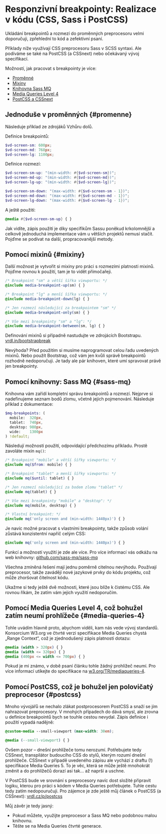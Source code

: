 # Responzivní breakpointy: Realizace v kódu (CSS, Sass i PostCSS)

Ukládání breakpointů a rozmezí do proměnných preprocesoru velmi doporučuji, zpřehlední to kód a zefektivní psaní.

Příklady níže využívají CSS preprocesoru Sass v SCSS syntaxi. Ale podíváme se také na PostCSS (a CSSnext) nebo očekávaný vývoj specifikací.

<div class="web-only" markdown="1">

Možností, jak pracovat s breakpointy je více:

- [Proměnné](#promenne)
- [Mixiny](#mixiny)
- [Knihovna Sass MQ](#sass-mq)
- [Media Queries Level 4](#media-queries-4)
- [PostCSS a CSSnext]({#postcss)

</div>

## Jednoduše v proměnných {#promenne}

Následuje příklad ze zdrojáků Vzhůru dolů.

Definice breakpointů:

```scss
$vd-screen-sm: 600px;
$vd-screen-md: 768px;
$vd-screen-lg: 1100px;
```

Definice rozmezí:

```scss
$vd-screen-sm-up: "(min-width: #{$vd-screen-sm})";
$vd-screen-md-up: "(min-width: #{$vd-screen-md})";
$vd-screen-lg-up: "(min-width: #{$vd-screen-lg})";

$vd-screen-sm-down: "(max-width: #{$vd-screen-sm - 1})";
$vd-screen-md-down: "(max-width: #{$vd-screen-md - 1})";
$vd-screen-lg-down: "(max-width: #{$vd-screen-lg - 1})";
```

A ještě použití:

```scss
@media #{$vd-screen-sm-up} { }
```

Jak vidíte, zápis použití je díky specifikům Sassu poněkud krkolomnější a celkově jednoduchá implementace vám u větších projektů nemusí stačit. Pojďme se podívat na další, propracovanější metody.

## Pomocí mixinů {#mixiny}

Další možnost je vytvořit si mixiny pro práci s rozmezími platnosti mixinů. Pojďme rovnou k použití, tam je to vidět přímočařeji.

```scss
/* Breakpoint "sm" a větší šířka viewportu: */
@include media-breakpoint-up(sm) { }

/* Breakpoint "lg" a menší šířka viewportu: */
@include media-breakpoint-down(lg) { }

/* Jen rozmezí následující za breakpointem "sm" */
@include media-breakpoint-only(sm) { }

/* Vše mezi breakpointy "sm" a "lg": */
@include media-breakpoint-between(sm, lg) { }
```

Definování mixinů si případně nastudujte ve zdrojácích Bootstrapu. [vrdl.in/bootstrapbreak](http://vrdl.in/bootstrapbreak)

<!-- AdSnippet -->

Nevýhoda? Před použitím si musíme naprogramovat celou řadu uvedených mixinů. Nebo použít Bootstrap, což vám jen kvůli správě breakpointů rozhodně nedoporučuji. Je tady ale pár knihoven, které umí spravovat právě jen breakpointy.

## Pomocí knihovny: Sass MQ {#sass-mq}

Knihovna vám zařídí kompletní správu breakpointů a rozmezí. Nejprve si nadefinujeme seznam bodů zlomu, včetně jejich pojmenování. Následuje příklad z dokumentace:

```scss
$mq-breakpoints: (
  mobile:  320px,
  tablet:  740px,
  desktop: 980px,
  wide:    1300px
) !default;
```

Následují možnosti použití, odpovídající předchozímu příkladu. Prostě zavoláte mixin `mq()`:

```scss
/* Breakpoint "mobile" a větší šířky viewportu: */
@include mq($from: mobile) { }

/* Breakpoint "tablet" a menší šířky viewportu: */
@include mq($until: tablet) { }

/* Jen rozmezí následující za bodem zlomu "tablet" */
@include mq(tablet) { }

/* Vše mezi breakpointy "mobile" a "desktop": */
@include mq(mobile, desktop) { }

/* Vlastní breakpoint: */
@include mq('only screen and (min-width: 1440px)') { }
```

Je navíc možné pracovat s vlastními breakpointy, takže způsob volání zůstává konzistentní napříč celým CSS:

```scss
@include mq('only screen and (min-width: 1440px)') { }
```

Funkcí a možností využití je zde ale více. Pro více  informací vás odkážu na web knihovny: [github.com/sass-mq/sass-mq](https://github.com/sass-mq/sass-mq)

Všechna zmíněná řešení mají jednu poměrně citelnou nevýhodu. Používají preprocesor, takže zavádějí nové jazykové prvky do kódu projektu, což může zhoršovat čitelnost kódu.

<!-- AdSnippet -->

Ukažme si tedy ještě dvě možnosti, které jsou blíže k čistému CSS. Ale rovnou říkám, že zatím vám jejich využití nedoporučím.

## Pomocí Media Queries Level 4, což bohužel zatím neumí prohlížeče {#media-queries-4}

Tohle uvádím hlavně proto, abychom viděli, kam nás vede vývoj standardů. Konsorcium W3.org ve čtvrté verzi specifikace Media Queries chystá „Range Context“, což je zjednodušený zápis platnosti dotazu:

```css
@media (width > 320px) { }
@media (width <= 320px) { }
@media (400px <= width <= 700px) { }
```

Pokud je mi známo, v době psaní článku tohle žádný prohlížeč neumí. Pro více informací utíkejte do specifikace na [w3.org/TR/mediaqueries-4](https://www.w3.org/TR/mediaqueries-4/).

## Pomocí PostCSS, což je bohužel jen polovičatý preprocesor  {#postcss}

Mnoho vývojářů se nechalo zlákat postprocesorem PostCSS a snaží se jím nahrazovat preprocesory. V mnohých případech do dává smysl, ale zrovna u definice breakpointů bych se touhle cestou nevydal. Zápis definice i použití vypadá nadějně:

```css
@custom-media --small-viewport (max-width: 30em);

@media (--small-viewport) { }
```

Ovšem pozor – dnešní prohlížeče tomu nerozumí. Potřebujete tedy CSSnext, transpilátor budoucího CSS do stylů, kterým rozumí dnešní prohlížeče. CSSnext v případě uvedeného zápisu ale vychází z draftu (!) specifikace Media Queries 5. To je věc, která se může ještě mnohokrát změnit a do prohlížečů dorazí asi tak… až naprší a uschne.

V PostCSS bude ve srovnání s preprocesory navíc dost složité připravit logiku, kterou pro práci s kódem v Media Queries potřebujete. Tuhle cestu tedy zatím nedopouručuji. Pro zájemce je zde ještě můj článek o PostCSS (a CSSnext): [vrdl.cz/p/postcss](https://www.vzhurudolu.cz/prirucka/postcss)

Můj závěr je tedy jasný:

- Pokud můžete, využijte preprocesor a Sass MQ nebo podobnou malou knihovnu.
- Těšte se na Media Queries čtvrté generace.

<!-- AdSnippet -->
